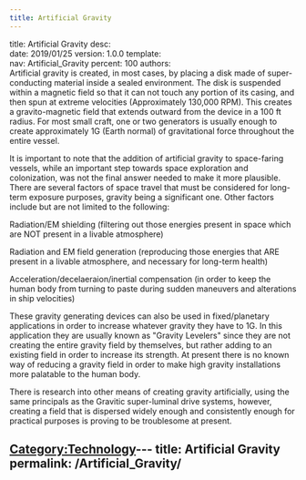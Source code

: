 ```yaml
---
title: Artificial Gravity
---
```


title:		Artificial Gravity
desc:		
date:		2019/01/25
version:	1.0.0
template:	
nav:		Artificial_Gravity
percent:	100
authors:	
Artificial gravity is created, in most cases, by placing a disk made of
super-conducting material inside a sealed environment. The disk is
suspended within a magnetic field so that it can not touch any portion
of its casing, and then spun at extreme velocities (Approximately
130,000 RPM). This creates a gravito-magnetic field that extends outward
from the device in a 100 ft radius. For most small craft, one or two
generators is usually enough to create approximately 1G (Earth normal)
of gravitational force throughout the entire vessel.

It is important to note that the addition of artificial gravity to
space-faring vessels, while an important step towards space exploration
and colonization, was not the final answer needed to make it more
plausible. There are several factors of space travel that must be
considered for long-term exposure purposes, gravity being a significant
one. Other factors include but are not limited to the following:

Radiation/EM shielding (filtering out those energies present in space
which are NOT present in a livable atmosphere)

Radiation and EM field generation (reproducing those energies that ARE
present in a livable atmosphere, and necessary for long-term health)

Acceleration/decelaeraion/inertial compensation (in order to keep the
human body from turning to paste during sudden maneuvers and alterations
in ship velocities)

These gravity generating devices can also be used in fixed/planetary
applications in order to increase whatever gravity they have to 1G. In
this application they are usually known as "Gravity Levelers" since they
are not creating the entire gravity field by themselves, but rather
adding to an existing field in order to increase its strength. At
present there is no known way of reducing a gravity field in order to
make high gravity installations more palatable to the human body.

There is research into other means of creating gravity artificially,
using the same principals as the Gravitic super-luminal drive systems,
however, creating a field that is dispersed widely enough and
consistently enough for practical purposes is proving to be troublesome
at present.

[Category:Technology](Category:Technology "wikilink")---
title: Artificial Gravity
permalink: /Artificial_Gravity/
---

